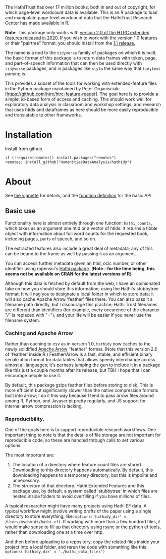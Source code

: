The HathiTrust has over 17 million books, both in and out of copyright, for which page-level wordcount data is available. This is an R package to load and manipulate page-level wordcount data that the HathiTrust Research Center has made available in R.

**Note**: This package only works with [version 2.0 of the HTRC extended features released in 2020](https://wiki.htrc.illinois.edu/pages/viewpage.action?pageId=79069329). If you wish to work with the version 1.0 features or their "pairtree" format, you should install from the [1.1 release.](https://github.com/HumanitiesDataAnalysis/hathidy/releases/tag/v1.1)

The name is a nod to the `tidyverse` family of packages on which it is built; the basic format of this package is to return data frames with token, page, and part-of-speech information that can then be used directly with `tidyverse` packages, and in packages like `stylo` the same way that `tidytext` parsing is.

This provides a subset of the tools for working with extended-feature files in the Python package maintained by Peter Organisciak: [https://github.com/htrc/htrc-feature-reader]. The goal here is to provide a simple, id-based form of access and caching. This should work well for exploratory data analysis in classroom and workshop settings; and research that uses htids and dataframes as here should be more easily reproducible and translatable to other frameworks.

# Installation

Install from github.

```{r}
if (!require(remotes)) install.packages("remotes")
remotes::install_github("HumanitiesDataAnalysis/hathidy")
```

# About

See [the vignette](https://humanitiesdataanalysis.github.io/hathidy/articles/Hathidy.html) for details, and the [function definition](https://humanitiesdataanalysis.github.io/hathidy/reference/hathi_counts.html) for the basic API.

## Basic use

Functionality here is almost entirely through one function: `hathi_counts`,
which takes as an argument one htid or a vector of htids. It returns a tibble object with
information about full word counts for the requested book, including pages, parts of speech, and so on.

The extracted features also include a great deal of metadata; any of this can be bound to the frame as well by passing it as an argument.

You can access further metadata given an htid, oclc number, or other identifier using ropensci's [Hathi package](https://github.com/ropensci/hathi). (**Note--for the time being, this seems not be available on CRAN for the latest versions of R**).

Although this data is fetched by default from the web, I have an opinionated take on how you should store this information; using the Hathi's stubbytree format. It will nag you
to designate a local folder in which to store data; it will also cache Apache Arrow 'feather' files there. You can also pass it a filename path directly, but I discourage this practice; Hathi Trust filenames are different than identifiers (for example, every occurence of the character "/" is replaced with "="), and your life will be easier if you never use the filename system.

### Caching and Apache Arrow

Rather than caching to csv as in version 1.0, `hathidy` now caches to the newly solidified [Apache Arrow](https://arrow.apache.org/) "feather" format.
(Note that this version 2.0 of 'feather' inside R.) Feather/Arrow is a fast, stable, and efficient binary serialization format for data tables that
allows speedy interchange across almost all languages; it's perhaps jumping the gun to include it in a package like this just a couple months after its
release, but TBH I hope that I can encourage people to use it.

By default, this package gzips feather files before storing to disk. This is more efficient but significantly slower than the native compression formats built
into arrow; I do it this way because I tend to pass arrow files around among R, Python, and Javascript pretty regularly, and JS support for internal arrow compression is lacking.

### Reproducibility.

One of the goals here is to support reproducible research workflows. One important thing to note is that the details of file storage are not important for reproducible code, so these are handled through calls to set various options.

The most important are:

1. The location of a directory where feature count files are stored.
   Downloading to this directory happens automatically.
   By default, this downloading happens to a temporary directory; but this is impolite and unnecessary.
2. The *structure* of that directory. Hathi Extended Features and this package use,
   by default, a system called 'stubbytree' in which files are nested inside folders
   to avoid overfilling if you have millions of files.

A typical researcher might have many projects using Hathi EF data. A typical workflow might involve writing drafts of the paper
using a single directory to store everything, like: `options('hathidy_dir' = /Users/bschmidt/hathi-ef)`. If working with more than a few hundred files,
it would make sense to fill up that directory using rsync or the python ef tools, rather than downloading one at a time over http.

And then before uploading to a repository, copy the related files inside your project into a local folder, and
rerun the code with something like this: `options('hathidy_dir' = './hathi_data_files')`
